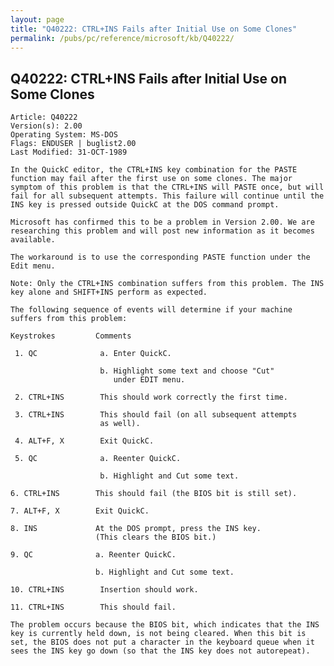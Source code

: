 ```yaml
---
layout: page
title: "Q40222: CTRL+INS Fails after Initial Use on Some Clones"
permalink: /pubs/pc/reference/microsoft/kb/Q40222/
---
```


## Q40222: CTRL+INS Fails after Initial Use on Some Clones

	Article: Q40222
	Version(s): 2.00
	Operating System: MS-DOS
	Flags: ENDUSER | buglist2.00
	Last Modified: 31-OCT-1989
	
	In the QuickC editor, the CTRL+INS key combination for the PASTE
	function may fail after the first use on some clones. The major
	symptom of this problem is that the CTRL+INS will PASTE once, but will
	fail for all subsequent attempts. This failure will continue until the
	INS key is pressed outside QuickC at the DOS command prompt.
	
	Microsoft has confirmed this to be a problem in Version 2.00. We are
	researching this problem and will post new information as it becomes
	available.
	
	The workaround is to use the corresponding PASTE function under the
	Edit menu.
	
	Note: Only the CTRL+INS combination suffers from this problem. The INS
	key alone and SHIFT+INS perform as expected.
	
	The following sequence of events will determine if your machine
	suffers from this problem:
	
	Keystrokes         Comments
	
	 1. QC              a. Enter QuickC.
	
	                    b. Highlight some text and choose "Cut"
	                       under EDIT menu.
	
	 2. CTRL+INS        This should work correctly the first time.
	
	 3. CTRL+INS        This should fail (on all subsequent attempts
	                    as well).
	
	 4. ALT+F, X        Exit QuickC.
	
	 5. QC              a. Reenter QuickC.
	
	                    b. Highlight and Cut some text.
	
	6. CTRL+INS        This should fail (the BIOS bit is still set).
	
	7. ALT+F, X        Exit QuickC.
	
	8. INS             At the DOS prompt, press the INS key.
	                   (This clears the BIOS bit.)
	
	9. QC              a. Reenter QuickC.
	
	                   b. Highlight and Cut some text.
	
	10. CTRL+INS        Insertion should work.
	
	11. CTRL+INS        This should fail.
	
	The problem occurs because the BIOS bit, which indicates that the INS
	key is currently held down, is not being cleared. When this bit is
	set, the BIOS does not put a character in the keyboard queue when it
	sees the INS key go down (so that the INS key does not autorepeat).
